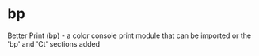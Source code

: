 # bp
Better Print (bp) - a color console print module that can be imported or the 'bp' and 'Ct' sections added
